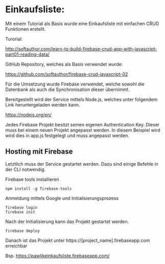 # Einkaufsliste:

Mit einem Tutorial als Basis wurde eine Einkaufsliste mit einfachen CRUD Funktionen erstellt.

Turorial:

http://softauthor.com/learn-to-build-firebase-crud-app-with-javascript-part01-reading-data/

GitHub Repository, welches als Basis verwendet wurde: 

https://github.com/softauthor/firebase-crud-javascript-02


Für die Umsetzung wurde Firebase verwendet, welche sowohl die Datenbank als auch die Synchronisation dieser übernimmt.

Bereitgestellt wird der Service mittels Node.js, welches unter folgendem Link heruntergeladen werden kann.

https://nodejs.org/en/


Jedes Firebase Projekt besitzt seinen eigenen Authentication Key. Dieser muss bei einem neuen Projekt angepasst werden. In diesem Beispiel wird wird dies in app.js festgelegt und muss angepasst werden.

## Hosting mit Firebase
Letztlich muss der Service gestartet werden. Dazu sind einige Befehle in der CLI notwendig.

Firebase tools installieren

	npm install -g firebase-tools

Anmeldung mittels Google und Initialisierungsprozess 

	firebase login
	firebase init

Nach der Initialisierung kann das Projekt gestartet werden.

	firebase deploy
	
Danach ist das Projekt unter https://[project_name].firebaseapp.com erreichbar

Bsp. https://pawlikeinkaufsliste.firebaseapp.com/

